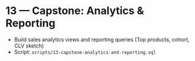 # 13 — Capstone: Analytics & Reporting

- Build sales analytics views and reporting queries (Top products, cohort, CLV sketch)
- Script: `scripts/13-capstone-analytics-and-reporting.sql`
